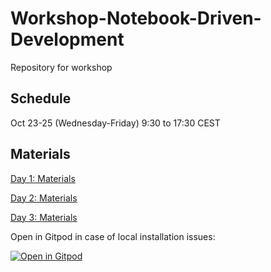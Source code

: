 # Workshop-Notebook-Driven-Development
Repository for workshop


## Schedule

Oct 23-25 (Wednesday-Friday)
9:30 to 17:30 CEST

## Materials

[Day 1: Materials](day1/)

[Day 2: Materials](day2/)

[Day 3: Materials](day3/)


Open in Gitpod in case of local installation issues:

[![Open in Gitpod](https://gitpod.io/button/open-in-gitpod.svg)](https://gitpod.io/#https://github.com/ibehave-ibots/Workshop-Notebook-Driven-Development.git)


